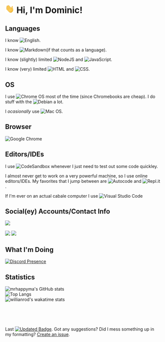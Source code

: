 <h1> <img src="https://raw.githubusercontent.com/mrhappyma/mrhappyma/master/wave.gif" width="30px"> Hi, I'm Dominic! </h1>

<h2>Languages</h2>

I know ![English](https://img.shields.io/badge/english-%23E34F26.svg).

I know   ![Markdown](https://img.shields.io/badge/markdown-%23000000.svg?logo=markdown&logoColor=white)(if that counts as a language).

I know (slightly) limited ![NodeJS](https://img.shields.io/badge/node.js-6DA55F?logo=node.js&logoColor=white) and ![JavaScript](https://img.shields.io/badge/javascript-%23323330.svg?logo=javascript&logoColor=%23F7DF1E).

I know (very) limited ![HTML](https://img.shields.io/badge/html-%23E34F26.svg) and ![CSS](https://img.shields.io/badge/css-%23E34F26.svg).

<h2> OS </h2>

I use ![Chrome OS](https://img.shields.io/badge/chrome%20os-3d89fc?logo=google%20chrome&logoColor=white) most of the time (since Chromebooks are cheap). I do stuff with the ![Debian](https://img.shields.io/badge/Debian-D70A53?logo=debian&logoColor=white) a lot.

I *ocasionally* use ![Mac OS](https://img.shields.io/badge/mac%20os-000000?logo=macos&logoColor=F0F0F0).

<h2> Browser </h2>

![Google Chrome](https://img.shields.io/badge/Google%20Chrome%20FOREVER-4285F4?style=for-the-badge&logo=GoogleChrome&logoColor=white)

<h2>Editors/IDEs</h2>

I use ![CodeSandbox](https://img.shields.io/badge/Codesandbox-040404?logo=codesandbox&logoColor=DBDBDB) whenever I just need to test out some code quickley.

I almost never get to work on a very powerful machine, so I use online editors/IDEs. My favorites that I jump between are ![Autocode](https://img.shields.io/badge/Autocode-blue) and ![Repl.it](https://img.shields.io/badge/Repl.it-%230D101E.svg?logo=replit&logoColor=white).

If I'm ever on an actual cabale computer I use ![Visual Studio Code](https://img.shields.io/badge/Visual%20Studio%20Code-0078d7.svg?logo=visual-studio-code&logoColor=white)

<h2>Social(ey) Accounts/Contact Info</h2>

[<img src="https://discordapp.com/api/guilds/907459973305495592/widget.png?style=banner2">](http://discord.gg/a3rBjWpWuc)

[<img src="https://img.shields.io/badge/Reddit-FF4500?logo=reddit&logoColor=white">](http://reddit.com/u/mrhappymana) [<img src="https://img.shields.io/badge/Email-D14836logo=gmail&logoColor=white">](mailto:dominic@userexe.me)

<h2>What I'm Doing</h2>

[![Discord Presence](https://lanyard.cnrad.dev/api/606526727753170969)](https://discord.com/users/606526727753170969)
                            
<h2>Statistics</h2>

![mrhappyma's GitHub stats](https://github-readme-stats.vercel.app/api?username=mrhappyma&show_icons=true&theme=dark&hide_title=true)
<br>
![Top Langs](https://github-readme-stats.vercel.app/api/top-langs/?username=mrhappyma&layout=compact&theme=dark)
<br>
![willianrod's wakatime stats](https://github-readme-stats.vercel.app/api/wakatime?username=userexe&layout=compact&theme=dark)




<br>
<br>
<br>

Last [![Updated Badge](https://badges.pufler.dev/updated/mrhappyma/mrhappyma)](https://github.com/mrhappyma/mrhappyma/blob/main/README.md). Got any suggestions? Did I mess something up in my formatting? [Create an issue](https://github.com/mrhappyma/mrhappyma/issues).

